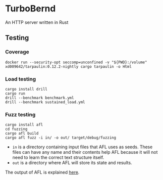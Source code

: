 # TurboBernd

An HTTP server written in Rust

## Testing

### Coverage

```shell
docker run --security-opt seccomp=unconfined -v "${PWD}:/volume" xd009642/tarpaulin:0.12.2-nightly cargo tarpaulin -o Html
```

### Load testing

```shell
cargo install drill
cargo run
drill --benchmark benchmark.yml
drill --benchmark sustained_load.yml
```

### Fuzz testing

```shell
cargo install afl
cd fuzzing
cargo afl build
cargo afl fuzz -i in/ -o out/ target/debug/fuzzing
```

- `in` is a directory containing input files that AFL uses as seeds. These files can have any name and their contents help AFL because it will not need to learn the correct text structure itself.
- `out` is a directory where AFL will store its state and results.

The output of AFL is explained [here](https://lcamtuf.coredump.cx/afl/status_screen.txt).
